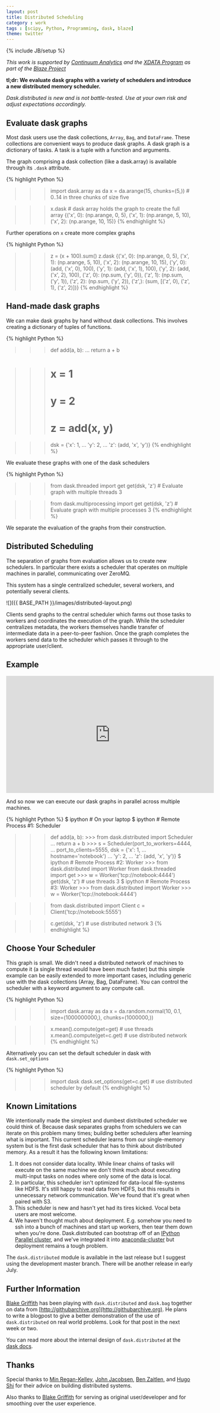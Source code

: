 ```yaml
---
layout: post
title: Distributed Scheduling
category : work
tags : [scipy, Python, Programming, dask, blaze]
theme: twitter
---
```

{% include JB/setup %}

*This work is supported by [Continuum Analytics](http://continuum.io)
and the [XDATA Program](http://www.darpa.mil/program/XDATA)
as part of the [Blaze Project](http://blaze.pydata.org)*

**tl;dr: We evaluate dask graphs with a variety of schedulers and introduce a
new distributed memory scheduler.**

*Dask.distributed is new and is not battle-tested.  Use at your own risk and
adjust expectations accordingly.*

Evaluate dask graphs
--------------------

Most dask users use the dask collections, ``Array``, ``Bag``, and
``DataFrame``.  These collections are convenient ways to produce
dask graphs.  A dask graph is a dictionary of tasks.  A task is a tuple with a
function and arguments.

The graph comprising a dask collection (like a dask.array) is available through
its ``.dask`` attribute.

{% highlight Python %}
>>> import dask.array as da
>>> x = da.arange(15, chunks=(5,))  # 0..14 in three chunks of size five

>>> x.dask  # dask array holds the graph to create the full array
{('x', 0): (np.arange, 0, 5),
 ('x', 1): (np.arange, 5, 10),
 ('x', 2): (np.arange, 10, 15)}
{% endhighlight %}

Further operations on ``x`` create more complex graphs

{% highlight Python %}
>>> z = (x + 100).sum()
>>> z.dask
{('x', 0): (np.arange, 0, 5),
 ('x', 1): (np.arange, 5, 10),
 ('x', 2): (np.arange, 10, 15),
 ('y', 0): (add, ('x', 0), 100),
 ('y', 1): (add, ('x', 1), 100),
 ('y', 2): (add, ('x', 2), 100),
 ('z', 0): (np.sum, ('y', 0)),
 ('z', 1): (np.sum, ('y', 1)),
 ('z', 2): (np.sum, ('y', 2)),
 ('z',): (sum, [('z', 0), ('z', 1), ('z', 2)])}
{% endhighlight %}


Hand-made dask graphs
---------------------

We can make dask graphs by hand without dask collections.  This involves
creating a dictionary of tuples of functions.

{% highlight Python %}
>>> def add(a, b):
...     return a + b

>>> # x = 1
>>> # y = 2
>>> # z = add(x, y)

>>> dsk = {'x': 1,
...        'y': 2,
...        'z': (add, 'x', 'y')}
{% endhighlight %}

We evaluate these graphs with one of the dask schedulers

{% highlight Python %}
>>> from dask.threaded import get
>>> get(dsk, 'z')   # Evaluate graph with multiple threads
3

>>> from dask.multiprocessing import get
>>> get(dsk, 'z')   # Evaluate graph with multiple processes
3
{% endhighlight %}

We separate the evaluation of the graphs from their construction.

Distributed Scheduling
----------------------

The separation of graphs from evaluation allows us to create new schedulers.
In particular there exists a scheduler that operates on multiple machines in
parallel, communicating over ZeroMQ.

This system has a single centralized scheduler, several workers, and
potentially several clients.

![]({{ BASE_PATH }}/images/distributed-layout.png)

Clients send graphs to the central scheduler which farms out those tasks to
workers and coordinates the execution of the graph.  While the scheduler
centralizes metadata, the workers themselves handle transfer of intermediate
data in a peer-to-peer fashion.  Once the graph completes the workers send data
to the scheduler which passes it through to the appropriate user/client.

Example
-------

<iframe width="560" height="315"
src="https://www.youtube.com/embed/uQro_CaP9Fo?rel=0" frameborder="0"
allowfullscreen></iframe>

And so now we can execute our dask graphs in parallel across multiple machines.

{% highlight Python %}
$ ipython  # On your laptop                 $ ipython  # Remote Process #1:  Scheduler
>>> def add(a, b):                          >>> from dask.distributed import Scheduler
...     return a + b                        >>> s = Scheduler(port_to_workers=4444,
                                            ...               port_to_clients=5555,
>>> dsk = {'x': 1,                          ...               hostname='notebook')
...        'y': 2,
...        'z': (add, 'x', 'y')}            $ ipython  # Remote Process #2:  Worker
                                            >>> from dask.distributed import Worker
>>> from dask.threaded import get           >>> w = Worker('tcp://notebook:4444')
>>> get(dsk, 'z')  # use threads
3                                           $ ipython  # Remote Process #3:  Worker
                                            >>> from dask.distributed import Worker
                                            >>> w = Worker('tcp://notebook:4444')

>>> from dask.distributed import Client
>>> c = Client('tcp://notebook:5555')

>>> c.get(dsk, 'z') # use distributed network
3
{% endhighlight %}

Choose Your Scheduler
---------------------

This graph is small.  We didn't need a distributed network of machines
to compute it (a single thread would have been much faster)
but this simple example can be easily extended to more important cases,
including generic use with the dask collections (Array, Bag, DataFrame).  You
can control the scheduler with a keyword argument to any compute call.

{% highlight Python %}
>>> import dask.array as da
>>> x = da.random.normal(10, 0.1, size=(1000000000,), chunks=(1000000,))

>>> x.mean().compute(get=get)    # use threads
>>> x.mean().compute(get=c.get)  # use distributed network
{% endhighlight %}


Alternatively you can set the default scheduler in dask with ``dask.set_options``

{% highlight Python %}
>>> import dask
>>> dask.set_options(get=c.get)  # use distributed scheduler by default
{% endhighlight %}


Known Limitations
-----------------

We intentionally made the simplest and dumbest distributed scheduler we could
think of.  Because dask separates graphs from schedulers we can iterate on this
problem many times; building better schedulers after learning what is
important.  This current scheduler learns from our single-memory system but is
the first dask scheduler that has to think about distributed memory.  As a
result it has the following known limitations:

1.  It does not consider data locality.  While linear chains of tasks will
execute on the same machine we don't think much about executing multi-input
tasks on nodes where only some of the data is local.
2.  In particular, this scheduler isn't optimized for data-local file-systems
like HDFS.  It's still happy to read data from HDFS, but this results in
unnecessary network communication.  We've found that it's great when paired
with S3.
3.  This scheduler is new and hasn't yet had its tires kicked.  Vocal beta
users are most welcome.
4.  We haven't thought much about deployment.  E.g. somehow you need to ssh
into a bunch of machines and start up workers, then tear them down when you're
done.  Dask.distributed can bootstrap off of an
[IPython Parallel cluster](http://dask.readthedocs.org/en/latest/distributed.html#ipython-parallel),
and we've integrated it into
[anaconda-cluster](http://continuum.io/anaconda-cluster) but deployment remains
a tough problem.

The ``dask.distributed`` module is available in the last release but I suggest
using the development master branch.  There will be another release in early
July.


Further Information
-------------------

[Blake Griffith](https://github.com/cowlicks) has been playing with
``dask.distributed`` and ``dask.bag`` together on data from
[http://githubarchive.org](http://githubarchive.org).  He plans to write a
blogpost to give a better demonstration of the use of ``dask.distributed`` on
real world problems.  Look for that post in the next week or two.

You can read more about the internal design of ``dask.distributed`` at the
[dask docs](http://dask.pydata.org/en/latest/distributed.html).


Thanks
------

Special thanks to [Min Regan-Kelley](https://github.com/minrk),
[John Jacobsen](http://eigenhombre.com/),
[Ben Zaitlen](https://twitter.com/quasiben),
and [Hugo Shi](https://www.linkedin.com/pub/hugo-shi/10/579/442)
for their advice on building distributed systems.

Also thanks to [Blake Griffith](https://github.com/cowlicks) for serving as
original user/developer and for smoothing over the user experience.
